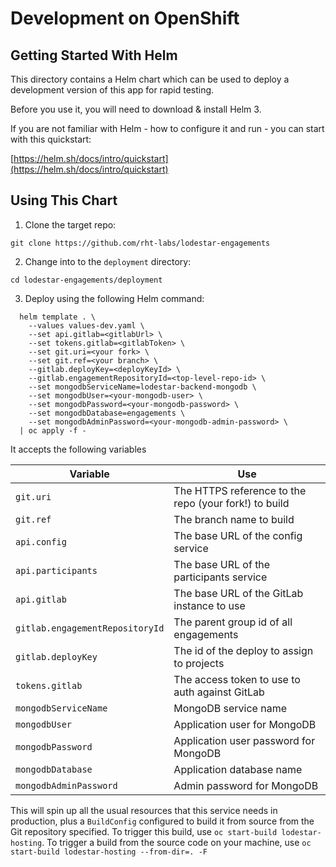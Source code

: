 # Development on OpenShift

## Getting Started With Helm

This directory contains a Helm chart which can be used to deploy a development version of this app for rapid testing.

Before you use it, you will need to download & install Helm 3.

If you are not familiar with Helm - how to configure it and run - you can start with this quickstart:

[https://helm.sh/docs/intro/quickstart](https://helm.sh/docs/intro/quickstart)

## Using This Chart

1. Clone the target repo:

```
git clone https://github.com/rht-labs/lodestar-engagements
```

2. Change into to the `deployment` directory:

```
cd lodestar-engagements/deployment
```

3. Deploy using the following Helm command:

```shell script
  helm template . \
    --values values-dev.yaml \
    --set api.gitlab=<gitlabUrl> \
    --set tokens.gitlab=<gitlabToken> \
    --set git.uri=<your fork> \
    --set git.ref=<your branch> \
    --gitlab.deployKey=<deployKeyId> \
    --gitlab.engagementRepositoryId=<top-level-repo-id> \
    --set mongodbServiceName=lodestar-backend-mongodb \
    --set mongodbUser=<your-mongodb-user> \
    --set mongodbPassword=<your-mongodb-password> \
    --set mongodbDatabase=engagements \
    --set mongodbAdminPassword=<your-mongodb-admin-password> \
  | oc apply -f -
```

It accepts the following variables

| Variable  | Use  |
|---|---|
| `git.uri`  | The HTTPS reference to the repo (your fork!) to build  |
| `git.ref`  | The branch name to build  |
| `api.config`  | The base URL of the config service  |
| `api.participants` | The base URL of the participants service |
| `api.gitlab`  | The base URL of the GitLab instance to use  |
| `gitlab.engagementRepositoryId` | The parent group id of all engagements |
| `gitlab.deployKey` | The id of the deploy to assign to projects |
| `tokens.gitlab`  | The access token to use to auth against GitLab  |
| `mongodbServiceName` | MongoDB service name |
| `mongodbUser` | Application user for MongoDB |
| `mongodbPassword` | Application user password for MongoDB |
| `mongodbDatabase` | Application database name |
| `mongodbAdminPassword` | Admin password for MongoDB |

This will spin up all the usual resources that this service needs in production, plus a `BuildConfig` configured to build it from source from the Git repository specified. To trigger this build, use `oc start-build lodestar-hosting`. To trigger a build from the source code on your machine, use `oc start-build lodestar-hosting --from-dir=. -F` 
